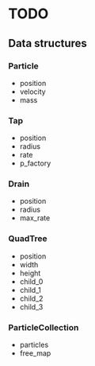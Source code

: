 # TODO

## Data structures

### Particle

- position
- velocity
- mass

### Tap

- position
- radius
- rate
- p_factory

### Drain

- position
- radius
- max_rate

### QuadTree

- position
- width
- height
- child_0
- child_1
- child_2
- child_3

### ParticleCollection

- particles
- free_map

